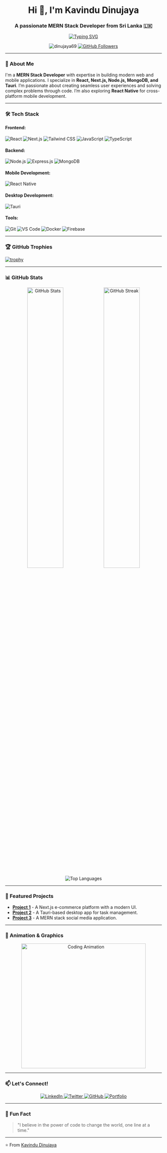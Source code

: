 <h1 align="center">Hi 👋, I'm Kavindu Dinujaya</h1>
<h3 align="center">A passionate MERN Stack Developer from Sri Lanka 🇱🇰</h3>

<p align="center">
  <a href="https://github.com/Dinujaya69">
    <img src="https://readme-typing-svg.demolab.com?font=Fira+Code&pause=1000&color=00FF00&center=true&vCenter=true&width=435&lines=Welcome+to+my+GitHub+Profile!;MERN+Stack+Developer;Next.js+%7C+Tauri+%7C+React+Native;Always+Learning+New+Things" alt="Typing SVG" />
  </a>
</p>

<p align="center">
  <img src="https://komarev.com/ghpvc/?username=dinujaya69&label=Profile%20views&color=0e75b6&style=flat" alt="dinujaya69" />
  <a href="https://github.com/Dinujaya69?tab=followers">
    <img src="https://img.shields.io/github/followers/Dinujaya69?label=Followers&style=social" alt="GitHub Followers" />
  </a>
</p>

---

### 🚀 About Me

I'm a **MERN Stack Developer** with expertise in building modern web and mobile applications. I specialize in **React, Next.js, Node.js, MongoDB, and Tauri**. I’m passionate about creating seamless user experiences and solving complex problems through code. I’m also exploring **React Native** for cross-platform mobile development.

---

### 🛠️ Tech Stack

#### Frontend:
![React](https://img.shields.io/badge/React-20232A?style=for-the-badge&logo=react&logoColor=61DAFB)
![Next.js](https://img.shields.io/badge/Next.js-000000?style=for-the-badge&logo=next.js&logoColor=white)
![Tailwind CSS](https://img.shields.io/badge/Tailwind_CSS-38B2AC?style=for-the-badge&logo=tailwind-css&logoColor=white)
![JavaScript](https://img.shields.io/badge/JavaScript-F7DF1E?style=for-the-badge&logo=javascript&logoColor=black)
![TypeScript](https://img.shields.io/badge/TypeScript-007ACC?style=for-the-badge&logo=typescript&logoColor=white)

#### Backend:
![Node.js](https://img.shields.io/badge/Node.js-339933?style=for-the-badge&logo=node.js&logoColor=white)
![Express.js](https://img.shields.io/badge/Express.js-000000?style=for-the-badge&logo=express&logoColor=white)
![MongoDB](https://img.shields.io/badge/MongoDB-47A248?style=for-the-badge&logo=mongodb&logoColor=white)

#### Mobile Development:
![React Native](https://img.shields.io/badge/React_Native-20232A?style=for-the-badge&logo=react&logoColor=61DAFB)

#### Desktop Development:
![Tauri](https://img.shields.io/badge/Tauri-FFC131?style=for-the-badge&logo=tauri&logoColor=black)

#### Tools:
![Git](https://img.shields.io/badge/Git-F05032?style=for-the-badge&logo=git&logoColor=white)
![VS Code](https://img.shields.io/badge/VS_Code-007ACC?style=for-the-badge&logo=visual-studio-code&logoColor=white)
![Docker](https://img.shields.io/badge/Docker-2496ED?style=for-the-badge&logo=docker&logoColor=white)
![Firebase](https://img.shields.io/badge/Firebase-FFCA28?style=for-the-badge&logo=firebase&logoColor=black)

---

### 🏆 GitHub Trophies

[![trophy](https://github-profile-trophy.vercel.app/?username=dinujaya69&theme=onedark&row=1&column=7)](https://github.com/ryo-ma/github-profile-trophy)

---

### 📊 GitHub Stats

<p align="center">
  <img src="https://github-readme-stats.vercel.app/api?username=dinujaya69&show_icons=true&theme=radical" alt="GitHub Stats" width="48%" />
  <img src="https://github-readme-streak-stats.herokuapp.com/?user=dinujaya69&theme=highcontrast" alt="GitHub Streak" width="48%" />
</p>

<p align="center">
  <img src="https://github-readme-stats.vercel.app/api/top-langs/?username=dinujaya69&layout=compact&theme=gruvbox" alt="Top Languages" />
</p>

---

### 🌟 Featured Projects

- **[Project 1](https://github.com/Dinujaya69/project1)** - A Next.js e-commerce platform with a modern UI.
- **[Project 2](https://github.com/Dinujaya69/project2)** - A Tauri-based desktop app for task management.
- **[Project 3](https://github.com/Dinujaya69/project3)** - A MERN stack social media application.

---

### 🎨 Animation & Graphics

<p align="center">
  <img src="https://media.giphy.com/media/L1R1tvI9svkIWwpVYr/giphy.gif" alt="Coding Animation" width="400" />
</p>

---

### 📫 Let's Connect!

<p align="center">
  <a href="https://www.linkedin.com/in/kavindu-dinujaya">
    <img src="https://img.shields.io/badge/LinkedIn-0077B5?style=for-the-badge&logo=linkedin&logoColor=white" alt="LinkedIn" />
  </a>
  <a href="https://twitter.com/KavinduDinu">
    <img src="https://img.shields.io/badge/Twitter-1DA1F2?style=for-the-badge&logo=twitter&logoColor=white" alt="Twitter" />
  </a>
  <a href="https://github.com/Dinujaya69">
    <img src="https://img.shields.io/badge/GitHub-100000?style=for-the-badge&logo=github&logoColor=white" alt="GitHub" />
  </a>
  <a href="https://kavindu-portfolio.vercel.app/">
    <img src="https://img.shields.io/badge/Portfolio-FF5722?style=for-the-badge&logo=about.me&logoColor=white" alt="Portfolio" />
  </a>
</p>

---

### 💬 Fun Fact

> "I believe in the power of code to change the world, one line at a time."

---

⭐️ From [Kavindu Dinujaya](https://github.com/Dinujaya69)

